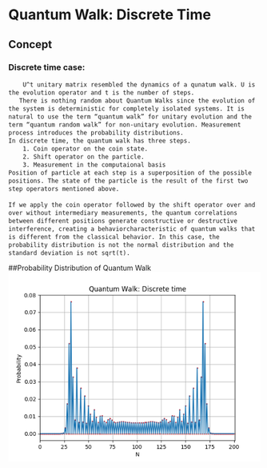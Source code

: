 # Quantum Walk: Discrete Time

## Concept
### Discrete time case:
        U^t unitary matrix resembled the dynamics of a qunatum walk. U is the evolution operator and t is the number of steps.
       There is nothing random about Quantum Walks since the evolution of the system is deterministic for completely isolated systems. It is natural to use the term “quantum walk” for unitary evolution and the term “quantum random walk” for non-unitary evolution. Measurement process introduces the probability distributions.
    In discrete time, the quantum walk has three steps.
        1. Coin operator on the coin state.
        2. Shift operator on the particle.
        3. Measurement in the computaional basis
    Position of particle at each step is a superposition of the possible positions. The state of the particle is the result of the first two step operators mentioned above.

    If we apply the coin operator followed by the shift operator over and over without intermediary measurements, the quantum correlations between different positions generate constructive or destructive interference, creating a behaviorcharacteristic of quantum walks that is different from the classical behavior. In this case, the probability distribution is not the normal distribution and the standard deviation is not sqrt(t).
##Probability Distribution of Quantum Walk 
![Screenshot](plot.png)


